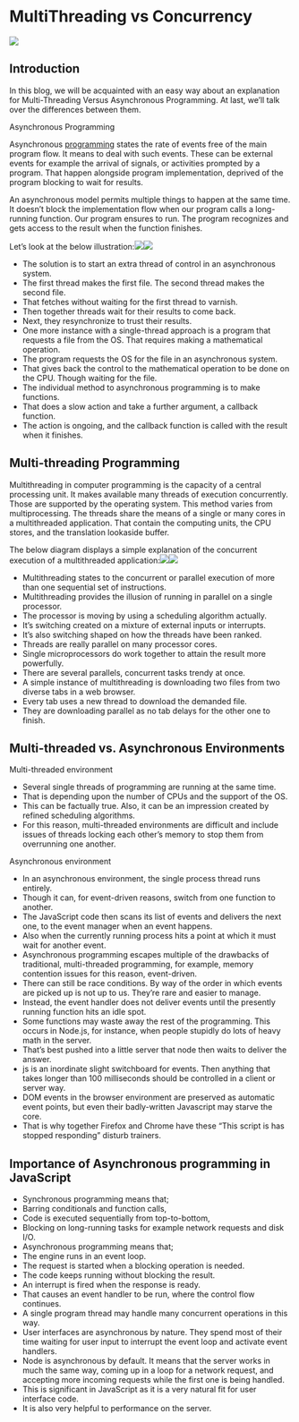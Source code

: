 # MultiThreading vs Concurrency

![](https://miro.medium.com/max/1400/0*IIj5Bhm0m2QD8KbU.png)

## Introduction <a id="bfc5"></a>

In this blog, we will be acquainted with an easy way about an explanation for Multi-Threading Versus Asynchronous Programming. At last, we’ll talk over the differences between them.

Asynchronous Programming

Asynchronous [programming](https://www.technologiesinindustry4.com/application-programming-interface-api-in-cloud-computing/) states the rate of events free of the main program flow. It means to deal with such events. These can be external events for example the arrival of signals, or activities prompted by a program. That happen alongside program implementation, deprived of the program blocking to wait for results.

An asynchronous model permits multiple things to happen at the same time. It doesn’t block the implementation flow when our program calls a long-running function. Our program ensures to run. The program recognizes and gets access to the result when the function finishes.

Let’s look at the below illustration:![](https://miro.medium.com/max/60/0*vX7CQEAgYJ0KKIw_.png?q=20)![](https://miro.medium.com/max/700/0*vX7CQEAgYJ0KKIw_.png)

* The solution is to start an extra thread of control in an asynchronous system.
* The first thread makes the first file. The second thread makes the second file.
* That fetches without waiting for the first thread to varnish.
* Then together threads wait for their results to come back.
* Next, they resynchronize to trust their results.
* One more instance with a single-thread approach is a program that requests a file from the OS. That requires making a mathematical operation.
* The program requests the OS for the file in an asynchronous system.
* That gives back the control to the mathematical operation to be done on the CPU. Though waiting for the file.
* The individual method to asynchronous programming is to make functions.
* That does a slow action and take a further argument, a callback function.
* The action is ongoing, and the callback function is called with the result when it finishes.

## Multi-threading Programming <a id="ddc1"></a>

Multithreading in computer programming is the capacity of a central processing unit. It makes available many threads of execution concurrently. Those are supported by the operating system. This method varies from multiprocessing. The threads share the means of a single or many cores in a multithreaded application. That contain the computing units, the CPU stores, and the translation lookaside buffer.

The below diagram displays a simple explanation of the concurrent execution of a multithreaded application:![](https://miro.medium.com/max/60/0*FOD_35FfbwsXnnx6.png?q=20)![](https://miro.medium.com/max/700/0*FOD_35FfbwsXnnx6.png)

* Multithreading states to the concurrent or parallel execution of more than one sequential set of instructions.
* Multithreading provides the illusion of running in parallel on a single processor.
* The processor is moving by using a scheduling algorithm actually.
* It’s switching created on a mixture of external inputs or interrupts.
* It’s also switching shaped on how the threads have been ranked.
* Threads are really parallel on many processor cores.
* Single microprocessors do work together to attain the result more powerfully.
* There are several parallels, concurrent tasks trendy at once.
* A simple instance of multithreading is downloading two files from two diverse tabs in a web browser.
* Every tab uses a new thread to download the demanded file.
* They are downloading parallel as no tab delays for the other one to finish.

## Multi-threaded vs. Asynchronous Environments <a id="74e8"></a>

Multi-threaded environment

* Several single threads of programming are running at the same time.
* That is depending upon the number of CPUs and the support of the OS.
* This can be factually true. Also, it can be an impression created by refined scheduling algorithms.
* For this reason, multi-threaded environments are difficult and include issues of threads locking each other’s memory to stop them from overrunning one another.

Asynchronous environment

* In an asynchronous environment, the single process thread runs entirely.
* Though it can, for event-driven reasons, switch from one function to another.
* The JavaScript code then scans its list of events and delivers the next one, to the event manager when an event happens.
* Also when the currently running process hits a point at which it must wait for another event.
* Asynchronous programming escapes multiple of the drawbacks of traditional, multi-threaded programming, for example, memory contention issues for this reason, event-driven.
* There can still be race conditions. By way of the order in which events are picked up is not up to us. They’re rare and easier to manage.
* Instead, the event handler does not deliver events until the presently running function hits an idle spot.
* Some functions may waste away the rest of the programming. This occurs in Node.js, for instance, when people stupidly do lots of heavy math in the server.
* That’s best pushed into a little server that node then waits to deliver the answer.
* js is an inordinate slight switchboard for events. Then anything that takes longer than 100 milliseconds should be controlled in a client or server way.
* DOM events in the browser environment are preserved as automatic event points, but even their badly-written Javascript may starve the core.
* That is why together Firefox and Chrome have these “This script is has stopped responding” disturb trainers.

## Importance of Asynchronous programming in JavaScript <a id="eec6"></a>

* Synchronous programming means that;
* Barring conditionals and function calls,
* Code is executed sequentially from top-to-bottom,
* Blocking on long-running tasks for example network requests and disk I/O.
* Asynchronous programming means that;
* The engine runs in an event loop.
* The request is started when a blocking operation is needed.
* The code keeps running without blocking the result.
* An interrupt is fired when the response is ready.
* That causes an event handler to be run, where the control flow continues.
* A single program thread may handle many concurrent operations in this way.
* User interfaces are asynchronous by nature. They spend most of their time waiting for user input to interrupt the event loop and activate event handlers.
* Node is asynchronous by default. It means that the server works in much the same way, coming up in a loop for a network request, and accepting more incoming requests while the first one is being handled.
* This is significant in JavaScript as it is a very natural fit for user interface code.
* It is also very helpful to performance on the server.

